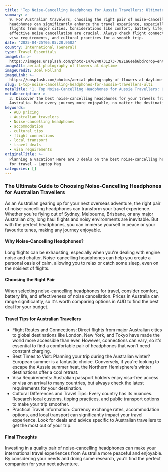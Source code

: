 ```yaml
---
title: 'Top Noise-Cancelling Headphones for Aussie Travellers: Ultimate Guide'
summary: >-
  9. For Australian travelers, choosing the right pair of noise-cancelling
  headphones can significantly enhance the travel experience, especially on long
  flights from major cities. Considerations like comfort, battery life, and
  effective noise cancellation are crucial. Always check flight connections,
  visa requirements, and cultural practices for a smooth trip.
date: '2025-04-25T05:05:20.950Z'
country: International (General)
type: Travel Essentials
imageUrl: >-
  https://images.unsplash.com/photo-1470240731273-7821a6eeb6bd?crop=entropy&cs=tinysrgb&fit=max&fm=jpg&ixid=M3w3Mzk5OTB8MHwxfHNlYXJjaHwxfHwxMS4lMjBJbnRlcm5hdGlvbmFsJTIwJTI4R2VuZXJhbCUyOSUyMDEzLiUyMFRyYXZlbCUyMEVzc2VudGlhbHMlMjB0cmF2ZWwlMjBsYW5kc2NhcGV8ZW58MHwwfHx8MTc0NTU1NzUyMHww&ixlib=rb-4.0.3&q=80&w=1080
imageAlt: aerial photography of flowers at daytime
imageCredit: Joel Holland
imageLink: >-
  https://unsplash.com/photos/aerial-photography-of-flowers-at-daytime-TRhGEGdw-YY
slug: 1-top-noise-cancelling-headphones-for-aussie-travellers-ulti
metaTitle: '1. Top Noise-Cancelling Headphones for Aussie Travellers: Ultimate Guide'
metaDescription: >-
  3. Discover the best noise-cancelling headphones for your travels from
  Australia. Make every journey more enjoyable, no matter the destination.
keywords:
  - AUD pricing
  - Australian travelers
  - Noise-cancelling headphones
  - accommodation
  - cultural tips
  - flight connections
  - local transport
  - travel deals
  - visa requirements
originalTitle: >-
  Planning a vacation? Here are 3 deals on the best noise-cancelling headphones
  for travel - Laptop Mag
categories: []
---
```

### The Ultimate Guide to Choosing Noise-Cancelling Headphones for Australian Travellers

As an Australian gearing up for your next overseas adventure, the right pair of noise-cancelling headphones can transform your travel experience. Whether you're flying out of Sydney, Melbourne, Brisbane, or any major Australian city, long haul flights and noisy environments are inevitable. But with the perfect headphones, you can immerse yourself in peace or your favourite tunes, making any journey enjoyable.

#### Why Noise-Cancelling Headphones?

Long flights can be exhausting, especially when you're dealing with engine noise and chatter. Noise-cancelling headphones can help you create a personal oasis of calm, allowing you to relax or catch some sleep, even on the noisiest of flights.

#### Choosing the Right Pair

When selecting noise-cancelling headphones for travel, consider comfort, battery life, and effectiveness of noise cancellation. Prices in Australia can range significantly, so it's worth comparing options in AUD to find the best deal for your budget.

#### Travel Tips for Australian Travellers

- Flight Routes and Connections: Direct flights from major Australian cities to global destinations like London, New York, and Tokyo have made the world more accessible than ever. However, connections can vary, so it's essential to find a comfortable pair of headphones that won't need constant charging.
- Best Times to Visit: Planning your trip during the Australian winter? European summer is a fantastic choice. Conversely, if you're looking to escape the Aussie summer heat, the Northern Hemisphere's winter destinations offer a cool retreat.
- Visa Requirements: Australian passport holders enjoy visa-free access or visa on arrival to many countries, but always check the latest requirements for your destination.
- Cultural Differences and Travel Tips: Every country has its nuances. Research local customs, tipping practices, and public transport options to make your trip smoother.
- Practical Travel Information: Currency exchange rates, accommodation options, and local transport can significantly impact your travel experience. Look for deals and advice specific to Australian travellers to get the most out of your trip.

#### Final Thoughts

Investing in a quality pair of noise-cancelling headphones can make your international travel experiences from Australia more peaceful and enjoyable. By considering your needs and doing some research, you'll find the perfect companion for your next adventure.
